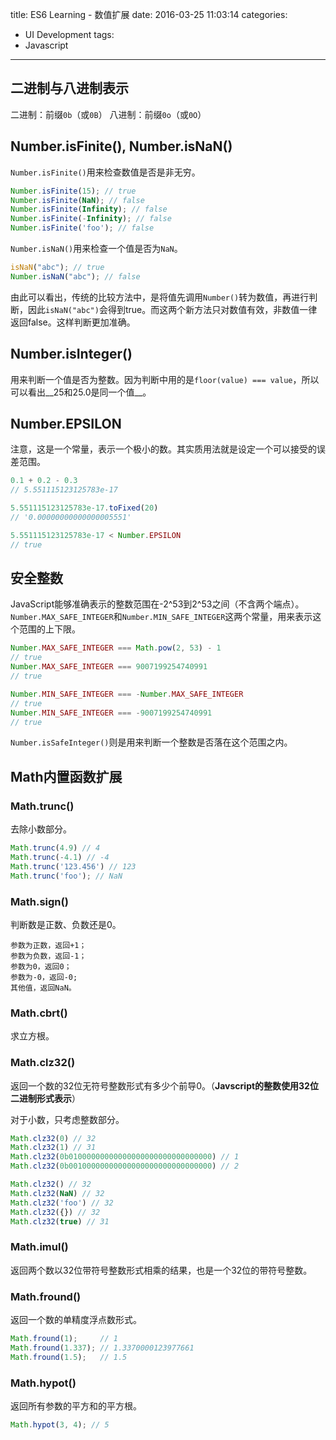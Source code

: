 title: ES6 Learning - 数值扩展
date: 2016-03-25 11:03:14
categories:
- UI Development
tags:
- Javascript
---

## 二进制与八进制表示

二进制：前缀`0b`（或`0B`）
八进制：前缀`0o`（或`0O`）

## Number.isFinite(), Number.isNaN()

`Number.isFinite()`用来检查数值是否是非无穷。

```javascript
Number.isFinite(15); // true
Number.isFinite(NaN); // false
Number.isFinite(Infinity); // false
Number.isFinite(-Infinity); // false
Number.isFinite('foo'); // false
```

`Number.isNaN()`用来检查一个值是否为`NaN`。

```javascript
isNaN("abc"); // true
Number.isNaN("abc"); // false
```

由此可以看出，传统的比较方法中，是将值先调用`Number()`转为数值，再进行判断，因此`isNaN("abc")`会得到true。而这两个新方法只对数值有效，非数值一律返回false。这样判断更加准确。

<!--more-->

## Number.isInteger()

用来判断一个值是否为整数。因为判断中用的是`floor(value) === value`，所以可以看出__25和25.0是同一个值__。

## Number.EPSILON

注意，这是一个常量，表示一个极小的数。其实质用法就是设定一个可以接受的误差范围。

```javascript
0.1 + 0.2 - 0.3
// 5.551115123125783e-17

5.551115123125783e-17.toFixed(20)
// '0.00000000000000005551'

5.551115123125783e-17 < Number.EPSILON
// true
```

## 安全整数

JavaScript能够准确表示的整数范围在-2^53到2^53之间（不含两个端点）。`Number.MAX_SAFE_INTEGER`和`Number.MIN_SAFE_INTEGER`这两个常量，用来表示这个范围的上下限。

```javascript
Number.MAX_SAFE_INTEGER === Math.pow(2, 53) - 1
// true
Number.MAX_SAFE_INTEGER === 9007199254740991
// true

Number.MIN_SAFE_INTEGER === -Number.MAX_SAFE_INTEGER
// true
Number.MIN_SAFE_INTEGER === -9007199254740991
// true
```

`Number.isSafeInteger()`则是用来判断一个整数是否落在这个范围之内。

## Math内置函数扩展

### Math.trunc()

去除小数部分。

```javascript
Math.trunc(4.9) // 4
Math.trunc(-4.1) // -4
Math.trunc('123.456') // 123
Math.trunc('foo'); // NaN
```

### Math.sign()

判断数是正数、负数还是0。

    参数为正数，返回+1；
    参数为负数，返回-1；
    参数为0，返回0；
    参数为-0，返回-0;
    其他值，返回NaN。

### Math.cbrt()

求立方根。

### Math.clz32()

返回一个数的32位无符号整数形式有多少个前导0。（__Javscript的整数使用32位二进制形式表示__）

对于小数，只考虑整数部分。


```javascript
Math.clz32(0) // 32
Math.clz32(1) // 31
Math.clz32(0b01000000000000000000000000000000) // 1
Math.clz32(0b00100000000000000000000000000000) // 2

Math.clz32() // 32
Math.clz32(NaN) // 32
Math.clz32('foo') // 32
Math.clz32({}) // 32
Math.clz32(true) // 31
```

### Math.imul()

返回两个数以32位带符号整数形式相乘的结果，也是一个32位的带符号整数。

### Math.fround()

返回一个数的单精度浮点数形式。

```javascript
Math.fround(1);     // 1
Math.fround(1.337); // 1.3370000123977661
Math.fround(1.5);   // 1.5
```

### Math.hypot()

返回所有参数的平方和的平方根。

```javascript
Math.hypot(3, 4); // 5
```